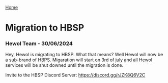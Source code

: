 <i class="fa-solid fa-house"></i> [Home](./)
# Migration to HBSP
### Hewol Team - 30/06/2024

Hey, Hewol is migrating to HBSP. What that means? Well Hewol will now be a sub-brand of HBPS.
Migaration will start on 3rd of july and all Hewol services will be shut downed until the migration is done.

Invite to the HBSP Discord Server: https://discord.gg/rJZK8Q6V2C
